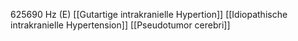 625690 Hz (E)
[[Gutartige intrakranielle Hypertion]]
[[Idiopathische intrakranielle Hypertension]]
[[Pseudotumor cerebri]]